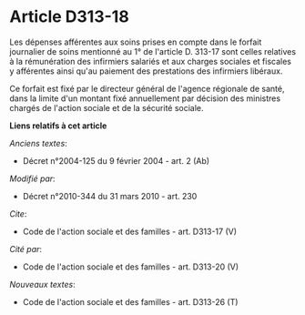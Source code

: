 # Article D313-18

Les dépenses afférentes aux soins prises en compte dans le forfait journalier de soins mentionné au 1° de l'article D. 313-17
sont celles relatives à la rémunération des infirmiers salariés et aux charges sociales et fiscales y afférentes ainsi qu'au
paiement des prestations des infirmiers libéraux. 

Ce forfait est fixé par le directeur général de l'agence régionale de santé, dans la limite d'un montant fixé annuellement
par décision des ministres chargés de l'action sociale et de la sécurité sociale.

**Liens relatifs à cet article**

_Anciens textes_:

  - Décret n°2004-125 du 9 février 2004 - art. 2 (Ab)

_Modifié par_:

  - Décret n°2010-344 du 31 mars 2010 - art. 230

_Cite_:

  - Code de l'action sociale et des familles - art. D313-17 (V)

_Cité par_:

  - Code de l'action sociale et des familles - art. D313-20 (V)

_Nouveaux textes_:

  - Code de l'action sociale et des familles - art. D313-26 (T)
